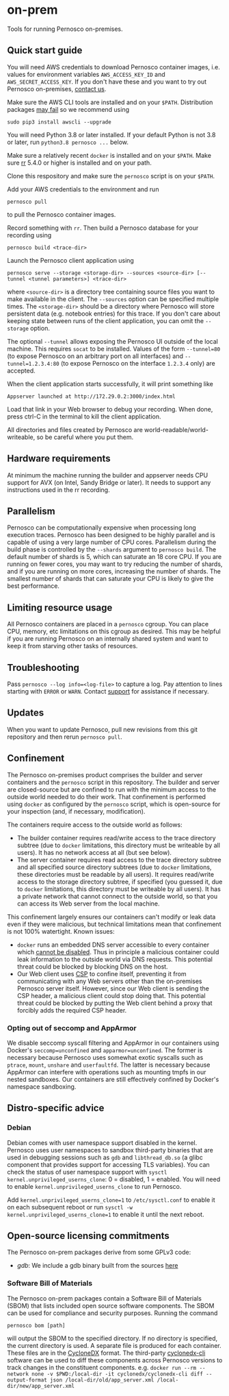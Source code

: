 # on-prem

Tools for running Pernosco on-premises.

## Quick start guide

You will need AWS credentials to download Pernosco container images, i.e. values for environment variables `AWS_ACCESS_KEY_ID` and `AWS_SECRET_ACCESS_KEY`. If you don't have these and you want to try out Pernosco on-premises, [contact us](mailto:inquiries@pernos.co).

Make sure the AWS CLI tools are installed and on your `$PATH`. Distribution packages [may fail](https://github.com/aws/aws-cli/issues/2403) so we recommend using
```
sudo pip3 install awscli --upgrade
```

You will need Python 3.8 or later installed. If your default Python is not 3.8 or later, run `python3.8 pernosco ...` below.

Make sure a relatively recent `docker` is installed and on your `$PATH`. Make sure [rr](https://rr-project.org) 5.4.0 or higher is installed and on your path.

Clone this respository and make sure the `pernosco` script is on your `$PATH`.

Add your AWS credentials to the environment and run
```
pernosco pull
```
to pull the Pernosco container images.

Record something with `rr`. Then build a Pernosco database for your recording using
```
pernosco build <trace-dir>
```

Launch the Pernosco client application using
```
pernosco serve --storage <storage-dir> --sources <source-dir> [--tunnel <tunnel parameters>] <trace-dir>
```
where `<source-dir>` is a directory tree containing source files you want to make available in the client. The `--sources` option can be specified multiple times. The `<storage-dir>` should be a directory where Pernosco will store persistent data (e.g. notebook entries) for this trace. If you don't care about keeping state between runs of the client application, you can omit the `--storage` option.

The optional `--tunnel` allows exposing the Pernosco UI outside of the local machine. This requires `socat` to be installed. Values of the form `--tunnel=80` (to expose Pernosco on an arbitrary port on all interfaces) and `--tunnel=1.2.3.4:80` (to expose Pernosco on the interface `1.2.3.4` only) are accepted.

When the client application starts successfully, it will print something like
```
Appserver launched at http://172.29.0.2:3000/index.html
```
Load that link in your Web browser to debug your recording. When done, press ctrl-C in the terminal to kill the client application.

All directories and files created by Pernosco are world-readable/world-writeable, so be careful where you put them.

## Hardware requirements

At minimum the machine running the builder and appserver needs CPU support for AVX (on Intel, Sandy Bridge or later). It needs to support any instructions used in the rr recording.

## Parallelism

Pernosco can be computationally expensive when processing long execution traces. Pernosco has been designed to be highly parallel and is capable of using a very large number of CPU cores. Parallelism during the build phase is controlled by the `--shards` argument to `pernosco build`. The default number of shards is 5, which can saturate an 18 core CPU. If you are running on fewer cores, you may want to try reducing the number of shards, and if you are running on more cores, increasing the number of shards. The smallest number of shards that can saturate your CPU is likely to give the best performance.

## Limiting resource usage

All Pernosco containers are placed in a `pernosco` cgroup. You can place CPU, memory, etc limitations on this cgroup as desired. This may be helpful if you are running Pernosco on an internally shared system and want to keep it from starving other tasks of resources.

## Troubleshooting

Pass `pernosco --log info=<log-file>` to capture a log. Pay attention to lines starting with `ERROR` or `WARN`. Contact [support](mailto:support@pernos.co) for assistance if necessary.

## Updates

When you want to update Pernosco, pull new revisions from this git repository and then rerun `pernosco pull`.

## Confinement

The Pernosco on-premises product comprises the builder and server containers and the `pernosco` script in this repository. The builder and server are closed-source but are confined to run with the minimum access to the outside world needed to do their work. That confinement is performed using `docker` as configured by the `pernosco` script, which is open-source for your inspection (and, if necessary, modification).

The containers require access to the outside world as follows:
* The builder container requires read/write access to the trace directory subtree (due to `docker` limitations, this directory must be writeable by all users). It has no network access at all (but see below).
* The server container requires read access to the trace directory subtree and all specified source directory subtrees (due to `docker` limitations, these directories must be readable by all users). It requires read/write access to the storage directory subtree, if specified (you guessed it, due to `docker` limitations, this directory must be writeable by all users). It has a private network that cannot connect to the outside world, so that you can access its Web server from the local machine.

This confinement largely ensures our containers can't modify or leak data even if they were malicious, but technical limitations mean that confinement is not 100% watertight. Known issues:
* `docker` runs an embedded DNS server accessible to every container which [cannot be disabled](https://github.com/moby/moby/issues/19474). Thus in principle a malicious container could leak information to the outside world via DNS requests. This potential threat could be blocked by blocking DNS on the host.
* Our Web client uses [CSP](https://developer.mozilla.org/en-US/docs/Web/HTTP/CSP) to confine itself, preventing it from communicating with any Web servers other than the on-premises Pernosco server itself. However, since our Web client is sending the CSP header, a malicious client could stop doing that. This potential threat could be blocked by putting the Web client behind a proxy that forcibly adds the required CSP header.

### Opting out of seccomp and AppArmor

We disable seccomp syscall filtering and AppArmor in our containers using Docker's `seccomp=unconfined` and `apparmor=unconfined`. The former is necessary because Pernosco uses somewhat exotic syscalls such as `ptrace`, `mount`, `unshare` and `userfaultfd`. The latter is necessary because AppArmor can interfere with operations such as mounting tmpfs in our nested sandboxes. Our containers are still effectively confined by Docker's namespace sandboxing.

## Distro-specific advice

### Debian

Debian comes with user namespace support disabled in the kernel. Pernosco uses user namespaces to sandbox third-party binaries that are used in debugging sessions such as `gdb` and `libthread_db.so` (a glibc component that provides support for accessing TLS variables). You can check the status of user namespace support with `sysctl kernel.unprivileged_userns_clone`: 0 = disabled, 1 = enabled. You will need to enable `kernel.unprivileged_userns_clone` to run Pernosco.

Add `kernel.unprivileged_userns_clone=1` to `/etc/sysctl.conf` to enable it on each subsequent reboot or run `sysctl -w kernel.unprivileged_userns_clone=1` to enable it until the next reboot.

## Open-source licensing commitments

The Pernosco on-prem packages derive from some GPLv3 code:
* *gdb*: We include a gdb binary built from the sources [here](https://github.com/Pernosco/binutils-gdb/tree/pernosco-gdb)

### Software Bill of Materials

The Pernosco on-prem packages contain a Software Bill of Materials (SBOM) that lists included open source software components. The SBOM can be used for compliance and security purposes. Running the command

```
pernosco bom [path]
```

will output the SBOM to the specified directory. If no directory is specified, the current directory is used. A separate file is produced for each container. These files are in the [CycloneDX](https://cyclonedx.org/) format. The third-party [cyclonedx-cli](https://github.com/CycloneDX/cyclonedx-cli) software can be used to diff these components across Pernosco versions to track changes in the constituent components. e.g. `docker run --rm --network none -v $PWD:/local-dir -it cyclonedx/cyclonedx-cli diff --output-format json /local-dir/old/app_server.xml /local-dir/new/app_server.xml`
